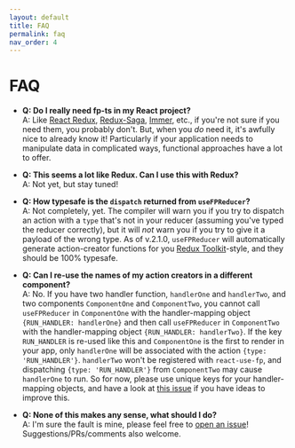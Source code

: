 ```yaml
---
layout: default
title: FAQ
permalink: faq
nav_order: 4
---
```


# FAQ

- **Q: Do I really need fp-ts in my React project?**<br>
A: Like [React Redux](https://react-redux.js.org/), [Redux-Saga](https://redux-saga.js.org/), [Immer](https://immerjs.github.io/immer/), etc., if you're not sure if you need them, you probably don't.  But, when you *do* need it, it's awfully nice to already know it!  Particularly if your application needs to manipulate data in complicated ways, functional approaches have a lot to offer.

- **Q: This seems a lot like Redux.  Can I use this with Redux?**<br>
A: Not yet, but stay tuned!

- **Q: How typesafe is the `dispatch` returned from `useFPReducer`?**<br>
A: Not completely, yet.  The compiler will warn you if you try to dispatch an action with a `type` that's not in your reducer (assuming you've typed the reducer correctly), but it will *not* warn you if you try to give it a payload of the wrong type.  As of v.2.1.0, `useFPReducer` will automatically generate action-creator functions for you [Redux Toolkit](https://redux-toolkit.js.org/)-style, and they should be 100% typesafe.

- **Q: Can I re-use the names of my action creators in a different component?**<br>
A: No.  If you have two handler function, `handlerOne` and `handlerTwo`, and two components `ComponentOne` and `ComponentTwo`, you cannot call `useFPReducer` in `ComponentOne` with the handler-mapping object `{RUN_HANDLER: handlerOne}` and then call `useFPReducer` in `ComponentTwo` with the handler-mapping object `{RUN_HANDLER: handlerTwo}`.  If the key `RUN_HANDLER` is re-used like this and `ComponentOne` is the first to render in your app, only `handlerOne` will be associated with the action `{type: 'RUN_HANDLER'}`.  `handlerTwo` won't be registered with `react-use-fp`, and dispatching `{type: 'RUN_HANDLER'}` from `ComponentTwo` may cause `handlerOne` to run.  So for now, please use unique keys for your handler-mapping objects, and have a look at [this issue](https://github.com/Rossh87/react-use-fp/issues/1) if you have ideas to improve this.

- **Q: None of this makes any sense, what should I do?**<br>
A: I'm sure the fault is mine, please feel free to [open an issue](https://github.com/Rossh87/react-use-fp/issues)!  Suggestions/PRs/comments also welcome.